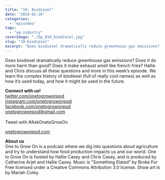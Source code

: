 ```yaml
---
title: "10: Biodiesel"
date: "2019-02-26"
categories: 
  - "episodes"
tags: 
  - "ag-industry"
coverImage: "./Ep_010_biodiesel.jpg"
slug: "10-biodiesel"
excerpt: "Does biodiesel dramatically reduce greenhouse gas emissions? Does it do more harm than good? Does it make exhaust smell like french fries? Hallie and Chris discuss all these questions and more in this week’s episode. We learn the complex history of biodiesel (full of really cool names) as well as how it’s used today, and how it might be used in the future."
---
```


Does biodiesel dramatically reduce greenhouse gas emissions? Does it do more harm than good? Does it make exhaust smell like french fries? Hallie and Chris discuss all these questions and more in this week’s episode. We learn the complex history of biodiesel (full of really cool names) as well as how it’s used today, and how it might be used in the future.

**Connect with us!**  
[twitter.com/onetogrowonpod](http://twitter.com/onetogrowonpod)  
[instagram.com/onetogrowonpod  
](http://instagram.com/onetogrowonpod)[facebook.com/onetogrowonpod  
](http://facebook.com/onetogrowonpod)[onetogrowonpod@gmail.com  
](mailto:onetogrowonpod@gmail.com)  
Tweet with #AskOnetoGrowOn  
  
[onetogrowonpod.com](http://onetogrowonpod.com/)

**About us**  
One to Grow On is a podcast where we dig into questions about agriculture and try to understand how food production impacts us and our world. One to Grow On is hosted by Hallie Casey and Chris Casey, and is produced by Catherine Arjet and Hallie Casey. Music is “Something Elated” by Broke For Free licensed under a Creative Commons Attribution 3.0 license. Show art is by Mariah Coley.

